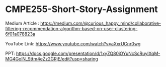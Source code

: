 # CMPE255-Short-Story-Assignment

Medium Article : https://medium.com/@curious_happy_mind/collaborative-filtering-recommendation-algorithm-based-on-user-clustering-6f01a078823a

YouTube Link: https://www.youtube.com/watch?v=aXxrUCnr0wg

PPT: https://docs.google.com/presentation/d/1xyZQ80iOYuNcScRuylXqM-MG4GolN_Sttm4eZz2GRjE/edit?usp=sharing
